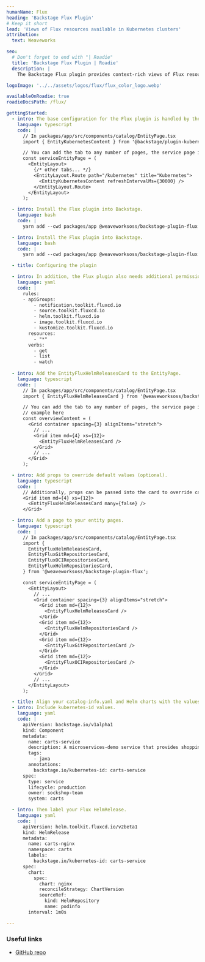 ```yaml
---
humanName: Flux
heading: 'Backstage Flux Plugin'
# Keep it short
lead: 'Views of Flux resources available in Kubernetes clusters'
attribution:
  text: Weaveworks

seo:
  # Don't forget to end with "| Roadie"
  title: 'Backstage Flux Plugin | Roadie'
  description: |
    The Backstage Flux plugin provides context-rich views of Flux resources.

logoImage: '../../assets/logos/flux/flux_color_logo.webp'

availableOnRoadie: true
roadieDocsPath: /flux/

gettingStarted:
  - intro: The base configuration for the Flux plugin is handled by the Kubernetes plugins, namely @backstage/plugin-kubernetes and @backstage/plugin-kubernetes-backend. Both need to be installed and configured by following the installation and configuration guides for those plugins. After installation make sure to import the frontend for the Kubernetes plugin. Further details on configuration options can be found on the Flux plugin github page.
    language: typescript
    code: |
      // In packages/app/src/components/catalog/EntityPage.tsx
      import { EntityKubernetesContent } from '@backstage/plugin-kubernetes';

      // You can add the tab to any number of pages, the service page is shown as an example here
      const serviceEntityPage = (
        <EntityLayout>
          {/* other tabs... */}
          <EntityLayout.Route path="/kubernetes" title="Kubernetes">
            <EntityKubernetesContent refreshIntervalMs={30000} />
          </EntityLayout.Route>
        </EntityLayout>
      );

  - intro: Install the Flux plugin into Backstage.
    language: bash
    code: |
      yarn add --cwd packages/app @weaveworksoss/backstage-plugin-flux

  - intro: Install the Flux plugin into Backstage.
    language: bash
    code: |
      yarn add --cwd packages/app @weaveworksoss/backstage-plugin-flux

  - title: Configuring the plugin

  - intro: In addition, the Flux plugin also needs additional permissions to be able to query the correct resources from within the Kubernetes cluster. A view role
    language: yaml
    code: |
      rules:
      - apiGroups:
          - notification.toolkit.fluxcd.io
          - source.toolkit.fluxcd.io
          - helm.toolkit.fluxcd.io
          - image.toolkit.fluxcd.io
          - kustomize.toolkit.fluxcd.io
        resources:
          - "*"
        verbs:
          - get
          - list
          - watch
    
  - intro: Add the EntityFluxHelmReleasesCard to the EntityPage.
    language: typescript
    code: |
      // In packages/app/src/components/catalog/EntityPage.tsx
      import { EntityFluxHelmReleasesCard } from '@weaveworksoss/backstage-plugin-flux';

      // You can add the tab to any number of pages, the service page is shown as an
      // example here
      const overviewContent = (
        <Grid container spacing={3} alignItems="stretch">
          // ...
          <Grid item md={4} xs={12}>
            <EntityFluxHelmReleasesCard />
          </Grid>
          // ...
        </Grid>
      );

  - intro: Add props to override default values (optional).
    language: typescript
    code: |
      // Additionally, props can be passed into the card to override card defaults.
      <Grid item md={4} xs={12}>
        <EntityFluxHelmReleasesCard many={false} />
      </Grid>

  - intro: Add a page to your entity pages.
    language: typescript
    code: |
      // In packages/app/src/components/catalog/EntityPage.tsx
      import {
        EntityFluxHelmReleasesCard,
        EntityFluxGitRepositoriesCard,
        EntityFluxOCIRepositoriesCard,
        EntityFluxHelmRepositoriesCard,
      } from '@weaveworksoss/backstage-plugin-flux';

      const serviceEntityPage = (
        <EntityLayout>
          // ...
          <Grid container spacing={3} alignItems="stretch">
            <Grid item md={12}>
              <EntityFluxHelmReleasesCard />
            </Grid>
            <Grid item md={12}>
              <EntityFluxHelmRepositoriesCard />
            </Grid>
            <Grid item md={12}>
              <EntityFluxGitRepositoriesCard />
            </Grid>
            <Grid item md={12}>
              <EntityFluxOCIRepositoriesCard />
            </Grid>
          </Grid>
          // ...
        </EntityLayout>
      );

  - title: Align your catalog-info.yaml and Helm charts with the values the Flux plugin expects
  - intro: Include kubernetes-id values.
    language: yaml
    code: |
      apiVersion: backstage.io/v1alpha1
      kind: Component
      metadata:
        name: carts-service
        description: A microservices-demo service that provides shopping carts for users
        tags:
          - java
        annotations:
          backstage.io/kubernetes-id: carts-service
      spec:
        type: service
        lifecycle: production
        owner: sockshop-team
        system: carts

  - intro: Then label your Flux HelmRelease.
    language: yaml
    code: |
      apiVersion: helm.toolkit.fluxcd.io/v2beta1
      kind: HelmRelease
      metadata:
        name: carts-nginx
        namespace: carts
        labels:
          backstage.io/kubernetes-id: carts-service
      spec:
        chart:
          spec:
            chart: nginx
            reconcileStrategy: ChartVersion
            sourceRef:
              kind: HelmRepository
              name: podinfo
        interval: 1m0s

---
```


### Useful links

- [GitHub repo](https://github.com/weaveworks/weaveworks-backstage)
